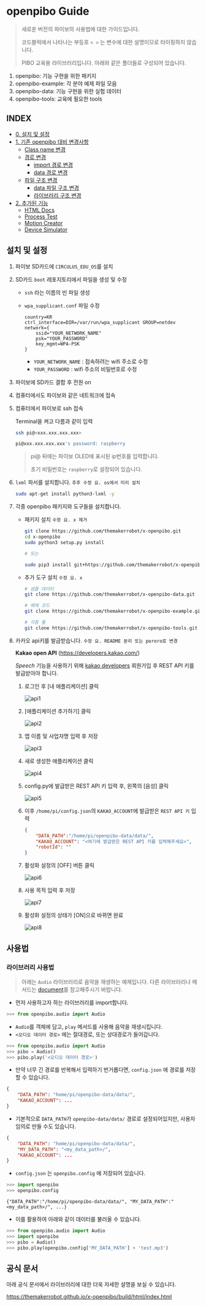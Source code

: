 # openpibo Guide

> 새로운 버전의 파이보의 사용법에 대한 가이드입니다.
>
> 코드블럭에서 나타나는 부등호 `< >` 는 변수에 대한 설명이므로 타이핑하지 않습니다.
>
> PIBO 교육용 라이브러리입니다. 아래와 같은 폴더들로 구성되어 있습니다.

1. openpibo: 기능 구현을 위한 패키지
2. openpibo-example: 각 분야 예제 파일 모음
3. openpibo-data: 기능 구현을 위한 실험 데이터
4. openpibo-tools: 교육에 필요한 tools



## INDEX
- [0. 설치 및 설정](#0--------)
- [1. 기존 openpibo 대비 변경사항](#1----openpibo--------)
  * [Class name 변경](#class-name---)
  * [경로 변경](#-----)
    + [import 경로 변경](#import------)
    + [data 경로 변경](#data------)
  * [파일 구조 변경](#--------)
    + [data 파일 구조 변경](#data---------)
    + [라이브러리 구조 변경](#-----------)
- [2. 추가된 기능](#2-------)
  * [HTML Docs](#html-docs)
  * [Process Test](#process-test)
  * [Motion Creator](#motion-creator)
  * [Device Simulator](#device-simulator)




## 설치 및 설정

1. 파이보 SD카드에 `CIRCULUS_EDU_OS`를 설치

2. SD카드 `boot` 레포지토리에서 파일을 생성 및 수정

   - `ssh` 라는 이름의 빈 파일 생성

   - `wpa_supplicant.conf`  파일 수정

     ```
     country=KR
     ctrl_interface=DIR=/var/run/wpa_supplicant GROUP=netdev
     network={
         ssid="YOUR_NETWORK_NAME"
         psk="YOUR_PASSWORD"
         key_mgmt=WPA-PSK
     }
     ```

     - `YOUR_NETWORK_NAME` : 접속하려는 wifi 주소로 수정
     - `YOUR_PASSWORD` : wifi 주소의 비밀번호로 수정

3. 파이보에 SD카드 결합 후 전원 on

4. 컴퓨터에서도 파이보와 같은 네트워크에 접속

5. 컴퓨터에서 파이보로 ssh 접속

   Terminal을 켜고 다름과 같이 입력

   ```bash
   ssh pi@<xxx.xxx.xxx.xxx>
   
   pi@xxx.xxx.xxx.xxx's password: raspberry
   ```

   > pi@ 뒤에는 파이보 OLED에 표시된 ip번호를 입력합니다.
   >
   > 초기 비밀번호는 `raspberry`로 설정되어 있습니다.

6. `lxml` 파서를 설치합니다. `추후 수정 요. os에서 미리 설치`

   ```bash
   sudo apt-get install python3-lxml -y
   ```

7. 각종 openpibo 패키지와 도구들을 설치합니다.

   - 패키지 설치 `수정 요. x 제거`

      ```bash
      git clone https://github.com/themakerrobot/x-openpibo.git
      cd x-openpibo
      sudo python3 setup.py install
      
      # 또는
      
      sudo pip3 install git+https://github.com/themakerrobot/x-openpibo
      ```

   - 추가 도구 설치 `수정 요. x`

      ```bash
      # 샘플 데이터
      git clone https://github.com/themakerrobot/x-openpibo-data.git
      
      # 예제 코드
      git clone https://github.com/themakerrobot/x-openpibo-example.git
      
      # 각종 툴
      git clone https://github.com/themakerrobot/x-openpibo-tools.git
      ```

8. 카카오 api키를 발급받습니다. `수정 요. README 분리 또는 pororo로 변경`

   **Kakao open API** (https://developers.kakao.com/)

   *Speech* 기능을 사용하기 위해 [kakao developers](https://developers.kakao.com/) 회원가입 후 REST API 키를 발급받아야 합니다.

   1. 로그인 후 [내 애플리케이션] 클릭

      ![api1](README.assets/api1.png)

   2. [애플리케이션 추가하기] 클릭

      ![api2](README.assets/api2.png)

   3. 앱 이름 및 사업자명 입력 후 저장

      ![api3](README.assets/api3.png)

   4. 새로 생성한 애플리케이션 클릭

      ![api4](README.assets/api4.png)

   5. config.py에 발급받은 REST API 키 입력 후, 왼쪽의 [음성] 클릭

      ![api5](README.assets/api5.png)

   6. 이후 `/home/pi/config.json`의 `KAKAO_ACCOUNT`에 발급받은 `REST API 키` 입력

      ```json
      {
          "DATA_PATH":"/home/pi/openpibo-data/data/",
          "KAKAO_ACCOUNT": "<여기에 발급받은 REST API 키를 입력해주세요>",
          "robotId": ""
      }
      ```

   7. 활성화 설정의 [OFF] 버튼 클릭

      ![api6](README.assets/api6.png)

   8. 사용 목적 입력 후 저장

      ![api7](README.assets/api7.png)

   9. 활성화 설정의 상태가 [ON]으로 바뀌면 완료

      ![api8](README.assets/api8.png)




## 사용법

### 라이브러리 사용법

> 아래는 `Audio` 라이브러리로 음악을 재생하는 예제입니다. 다른 라이브러리나 메서드는 [document]()를 참고해주시기 바랍니다.

- 먼저 사용하고자 하는 라이브러리를 import합니다.

```python
>>> from openpibo.audio import Audio
```

- `Audio`를 객체에 담고, `play` 메서드를 사용해 음악을 재생시킵니다.
- `<오디오 데이터 경로>` 에는 절대경로, 또는 상대경로가 들어갑니다.

```python
>>> from openpibo.audio import Audio
>>> pibo = Audio()
>>> pibo.play('<오디오 데이터 경로>')
```

- 만약 너무 긴 경로를 반복해서 입력하기 번거롭다면, `config.json` 에 경로를 저장할 수 있습니다.

```json
{
    "DATA_PATH": "home/pi/openpibo-data/data/",
    "KAKAO_ACCOUNT": ...
}
```

- 기본적으로 `DATA_PATH`가 `openpibo-data/data/` 경로로 설정되어있지만, 사용자 임의로 만들 수도 있습니다.

```json
{
    "DATA_PATH": "home/pi/openpibo-data/data/",
    "MY_DATA_PATH": "<my_data_path>/",
    "KAKAO_ACCOUNT": ...
}
```

- `config.json` 는 `openpibo.config` 에 저장되어 있습니다.

```python
>>> import openpibo
>>> openpibo.config
```

```
{"DATA_PATH":"/home/pi/openpibo-data/data/", "MY_DATA_PATH":"<my_data_path>/", ...}
```

- 이를 활용하여 아래와 같이 데이터를 불러올 수 있습니다.

```python
>>> from openpibo.audio import Audio
>>> import openpibo
>>> pibo = Audio()
>>> pibo.play(openpibo.config['MY_DATA_PATH'] + 'test.mp3')
```



## 공식 문서

아래 공식 문서에서 라이브러리에 대한 더욱 자세한 설명을 보실 수 있습니다.

https://themakerrobot.github.io/x-openpibo/build/html/index.html
